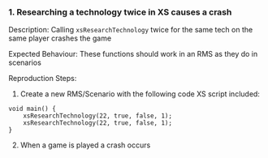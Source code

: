 ### 1. Researching a technology twice in XS causes a crash

Description: Calling `xsResearchTechnology` twice for the same tech on the same player crashes the game

Expected Behaviour: These functions should work in an RMS as they do in scenarios

Reproduction Steps:

1. Create a new RMS/Scenario with the following code XS script included:
```xs
void main() {
    xsResearchTechnology(22, true, false, 1);
    xsResearchTechnology(22, true, false, 1);
}
```
2. When a game is played a crash occurs

